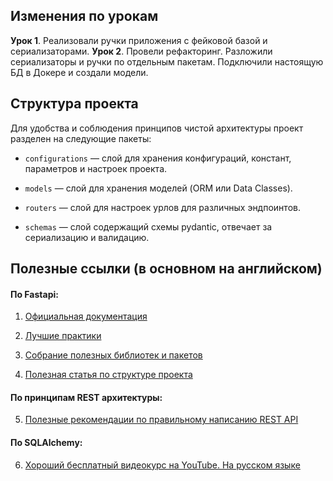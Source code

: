 ## Изменения по урокам

**Урок 1**. Реализовали ручки приложения с фейковой базой и сериализаторами.
**Урок 2**. Провели рефакторинг. Разложили сериализаторы и ручки по отдельным пакетам.
Подключили настоящую БД в Докере и создали модели.

## Структура проекта

Для удобства и соблюдения принципов чистой архитектуры проект разделен на следующие пакеты:

- `configurations` — слой для хранения конфигураций, констант, параметров и настроек проекта.

- `models` — слой для хранения моделей (ORM или Data Classes).

- `routers` — слой для настроек урлов для различных эндпоинтов.

- `schemas` — слой содержащий схемы pydantic, отвечает за сериализацию и валидацию.

## Полезные ссылки (в основном на английском)

#### По Fastapi:

1. [Официальная документация](https://fastapi.tiangolo.com/)

2. [Лучшие практики](https://github.com/zhanymkanov/fastapi-best-practices)

3. [Собрание полезных библиотек и пакетов](https://github.com/mjhea0/awesome-fastapi)

4. [Полезная статья по структуре проекта](https://camillovisini.com/coding/abstracting-fastapi-services)

#### По принципам REST архитектуры:

5. [Полезные рекомендации по правильному написанию REST API](<https://github.com/stickfigure/blog/wiki/How-to-(and-how-not-to)-design-REST-APIs>)

#### По SQLAlchemy:

6. [Хороший бесплатный видеокурс на YouTube. На русском языке](https://youtube.com/playlist?list=PLeLN0qH0-mCXARD_K-USF2wHctxzEVp40&si=V7rZGqu1KVJvidLz)
